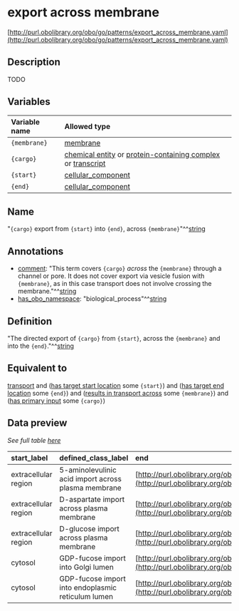 # export across membrane

[http://purl.obolibrary.org/obo/go/patterns/export_across_membrane.yaml](http://purl.obolibrary.org/obo/go/patterns/export_across_membrane.yaml)

## Description

TODO




## Variables

| Variable name | Allowed type |
|:--------------|:-------------|
| `{membrane}` | [membrane](http://purl.obolibrary.org/obo/GO_0016020) |
| `{cargo}` | [chemical entity](http://purl.obolibrary.org/obo/CHEBI_24431) or [protein-containing complex](http://purl.obolibrary.org/obo/GO_0032991) or [transcript](http://purl.obolibrary.org/obo/SO_0000673) |
| `{start}` | [cellular_component](http://purl.obolibrary.org/obo/GO_0005575) |
| `{end}` | [cellular_component](http://purl.obolibrary.org/obo/GO_0005575) |

## Name

"`{cargo}` export from `{start}` into `{end}`, across `{membrane}`"^^[string](http://www.w3.org/2001/XMLSchema#string)

## Annotations

- [comment](http://www.w3.org/2000/01/rdf-schema#comment): "This term covers `{cargo}` *across* the `{membrane}`  through a channel or pore.  It does not cover export via vesicle fusion with `{membrane}`, as in this case transport does not involve crossing the membrane."^^[string](http://www.w3.org/2001/XMLSchema#string)
- [has_obo_namespace](http://www.geneontology.org/formats/oboInOwl#hasOBONamespace): "biological_process"^^[string](http://www.w3.org/2001/XMLSchema#string)

## Definition

"The directed export of `{cargo}` from `{start}`, across the `{membrane}` and into the `{end}`."^^[string](http://www.w3.org/2001/XMLSchema#string)

## Equivalent to

[transport](http://purl.obolibrary.org/obo/GO_0006810)  and ([has target start location](http://purl.obolibrary.org/obo/RO_0002338) some `{start}`)  and ([has target end location](http://purl.obolibrary.org/obo/RO_0002339) some `{end}`)  and ([results in transport across](http://purl.obolibrary.org/obo/RO_0002342) some `{membrane}`)  and ([has primary input](http://purl.obolibrary.org/obo/RO_0004009) some `{cargo}`)







## Data preview

*See full table [here](https://github.com/geneontology/go-ontology/tree/master/src/design_patterns/export_across_membrane.tsv)*

| start_label | defined_class_label | end | start | membrane | cargo_label | cargo | end_label | defined_class | membrane_label |
|:--|:--|:--|:--|:--|:--|:--|:--|:--|:--|
| extracellular region | 5-aminolevulinic acid import across plasma membrane | [http://purl.obolibrary.org/obo/GO_0005829](http://purl.obolibrary.org/obo/GO_0005829) | [http://purl.obolibrary.org/obo/GO_0005576](http://purl.obolibrary.org/obo/GO_0005576) | [http://purl.obolibrary.org/obo/GO_0005886](http://purl.obolibrary.org/obo/GO_0005886) | 5-ammoniolevulinate | [http://purl.obolibrary.org/obo/CHEBI_356416](http://purl.obolibrary.org/obo/CHEBI_356416) | cytosol | [http://purl.obolibrary.org/obo/GO_0140484](http://purl.obolibrary.org/obo/GO_0140484) | plasma membrane |
| extracellular region | D-aspartate import across plasma membrane | [http://purl.obolibrary.org/obo/GO_0005829](http://purl.obolibrary.org/obo/GO_0005829) | [http://purl.obolibrary.org/obo/GO_0005576](http://purl.obolibrary.org/obo/GO_0005576) | [http://purl.obolibrary.org/obo/GO_0005886](http://purl.obolibrary.org/obo/GO_0005886) | D-aspartate(1-) | [http://purl.obolibrary.org/obo/CHEBI_29990](http://purl.obolibrary.org/obo/CHEBI_29990) | cytosol | [http://purl.obolibrary.org/obo/GO_0070779](http://purl.obolibrary.org/obo/GO_0070779) | plasma membrane |
| extracellular region | D-glucose import across plasma membrane | [http://purl.obolibrary.org/obo/GO_0005829](http://purl.obolibrary.org/obo/GO_0005829) | [http://purl.obolibrary.org/obo/GO_0005576](http://purl.obolibrary.org/obo/GO_0005576) | [http://purl.obolibrary.org/obo/GO_0005886](http://purl.obolibrary.org/obo/GO_0005886) | D-glucopyranose | [http://purl.obolibrary.org/obo/CHEBI_4167](http://purl.obolibrary.org/obo/CHEBI_4167) | cytosol | [http://purl.obolibrary.org/obo/GO_0098708](http://purl.obolibrary.org/obo/GO_0098708) | plasma membrane |
| cytosol | GDP-fucose import into Golgi lumen | [http://purl.obolibrary.org/obo/GO_0005796](http://purl.obolibrary.org/obo/GO_0005796) | [http://purl.obolibrary.org/obo/GO_0005829](http://purl.obolibrary.org/obo/GO_0005829) | [http://purl.obolibrary.org/obo/GO_0000139](http://purl.obolibrary.org/obo/GO_0000139) | GDP-fucose | [http://purl.obolibrary.org/obo/CHEBI_64608](http://purl.obolibrary.org/obo/CHEBI_64608) | Golgi lumen | [http://purl.obolibrary.org/obo/GO_0036085](http://purl.obolibrary.org/obo/GO_0036085) | Golgi membrane |
| cytosol | GDP-fucose import into endoplasmic reticulum lumen | [http://purl.obolibrary.org/obo/GO_0005783](http://purl.obolibrary.org/obo/GO_0005783) | [http://purl.obolibrary.org/obo/GO_0005829](http://purl.obolibrary.org/obo/GO_0005829) | [http://purl.obolibrary.org/obo/GO_0005789](http://purl.obolibrary.org/obo/GO_0005789) | GDP-fucose | [http://purl.obolibrary.org/obo/CHEBI_64608](http://purl.obolibrary.org/obo/CHEBI_64608) | endoplasmic reticulum | [http://purl.obolibrary.org/obo/GO_0036084](http://purl.obolibrary.org/obo/GO_0036084) | endoplasmic reticulum membrane |

